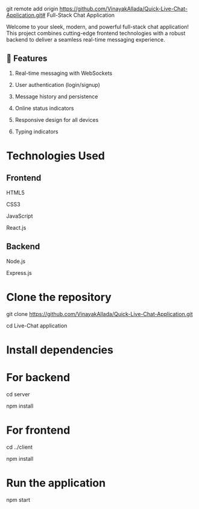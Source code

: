 git remote add origin https://github.com/VinayakAllada/Quick-Live-Chat-Application.git# Full-Stack Chat Application

Welcome to your sleek, modern, and powerful full-stack chat application! This project combines cutting-edge frontend technologies with a robust backend to deliver a seamless real-time messaging experience.

## 🌟 Features

1. Real-time messaging with WebSockets

2. User authentication (login/signup)

3. Message history and persistence

4. Online status indicators

5. Responsive design for all devices

6. Typing indicators

# Technologies Used

## Frontend

HTML5

CSS3

JavaScript

React.js

## Backend

Node.js

Express.js

# Clone the repository

git clone https://github.com/VinayakAllada/Quick-Live-Chat-Application.git

cd Live-Chat application

# Install dependencies

# For backend

cd server

npm install

# For frontend

cd ../client

npm install

# Run the application

npm start
